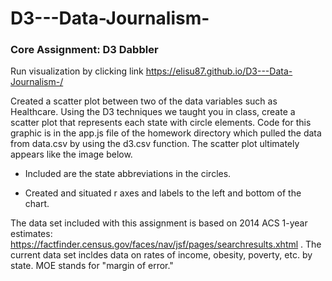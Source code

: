 # D3---Data-Journalism-

### Core Assignment: D3 Dabbler 

Run visualization by clicking link https://elisu87.github.io/D3---Data-Journalism-/


Created a scatter plot between two of the data variables such as Healthcare.
Using the D3 techniques we taught you in class, create a scatter plot that represents each state with circle elements. Code for this graphic is in the app.js file of the homework directory which  pulled the data from data.csv by using the d3.csv function. The scatter plot ultimately appears like the image below.


- Included are the state abbreviations in the circles.


- Created and situated r axes and labels to the left and bottom of the chart.

The data set included with this assignment is based on 2014 ACS 1-year estimates: https://factfinder.census.gov/faces/nav/jsf/pages/searchresults.xhtml . The current data set incldes data on rates of income, obesity, poverty, etc. by state. MOE stands for "margin of error."
